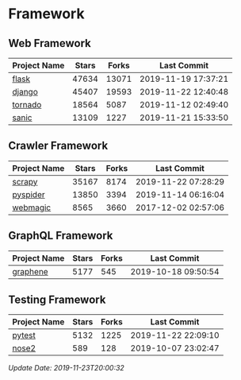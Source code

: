 # Framework

## Web Framework

| Project Name | Stars | Forks | Last Commit |
| ------------ | ----- | ----- | ----------- |
| [flask](https://github.com/pallets/flask) | 47634 | 13071 | 2019-11-19 17:37:21 |
| [django](https://github.com/django/django) | 45407 | 19593 | 2019-11-22 12:40:48 |
| [tornado](https://github.com/tornadoweb/tornado) | 18564 | 5087 | 2019-11-12 02:49:40 |
| [sanic](https://github.com/huge-success/sanic) | 13109 | 1227 | 2019-11-21 15:33:50 |

## Crawler Framework

| Project Name | Stars | Forks | Last Commit |
| ------------ | ----- | ----- | ----------- |
| [scrapy](https://github.com/scrapy/scrapy) | 35167 | 8174 | 2019-11-22 07:28:29 |
| [pyspider](https://github.com/binux/pyspider) | 13850 | 3394 | 2019-11-14 06:16:04 |
| [webmagic](https://github.com/code4craft/webmagic) | 8565 | 3660 | 2017-12-02 02:57:06 |

## GraphQL Framework

| Project Name | Stars | Forks | Last Commit |
| ------------ | ----- | ----- | ----------- |
| [graphene](https://github.com/graphql-python/graphene) | 5177 | 545 | 2019-10-18 09:50:54 |

## Testing Framework

| Project Name | Stars | Forks | Last Commit |
| ------------ | ----- | ----- | ----------- |
| [pytest](https://github.com/pytest-dev/pytest) | 5132 | 1225 | 2019-11-22 22:09:10 |
| [nose2](https://github.com/nose-devs/nose2) | 589 | 128 | 2019-10-07 23:02:47 |

*Update Date: 2019-11-23T20:00:32*